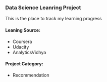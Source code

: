 ### Data Science Leanring Project
This is the place to track my learning progress

#### Leaning Source: 
- Coursera
- Udacity
- AnalyticsVidhya

#### Project Category:
- Recommendation
